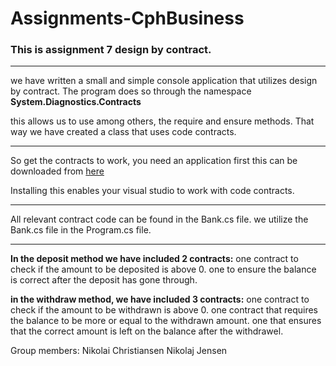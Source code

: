 # Assignments-CphBusiness

### This is assignment 7 design by contract.

***
 we have written a small and simple console application that utilizes design by contract. 
 The program does so through the namespace **System.Diagnostics.Contracts**
 
 this allows us to use among others, the require and ensure methods. That way we have created a class that uses code contracts.
 
 ***
 So get the contracts to work, you need an application first this can be downloaded from [here](https://marketplace.visualstudio.com/items?itemName=RiSEResearchinSoftwareEngineering.CodeContractsforNET)
 
 Installing this enables your visual studio to work with code contracts.

***
All relevant contract code can be found in the Bank.cs file.
we utilize the Bank.cs file in the Program.cs file.

*** 
**In the deposit method we have included 2 contracts:**
one contract to check if the amount to be deposited is above 0.
one to ensure the balance is correct after the deposit has gone through.

**in the withdraw method, we have included 3 contracts:**
one contract to check if the amount to be withdrawn is above 0.
one contract that requires the balance to be more or equal to the withdrawn amount.
one that ensures that the correct amount is left on the balance after the withdrawel.


Group members:
Nikolai Christiansen
Nikolaj Jensen




